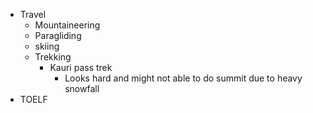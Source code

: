 - Travel
	- Mountaineering 
	- Paragliding
	- skiing 
	- Trekking
		- Kauri pass trek
			- Looks hard and might not able to do summit due to heavy snowfall
- TOELF